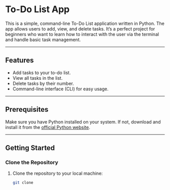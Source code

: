 # To-Do List App

This is a simple, command-line To-Do List application written in Python. The app allows users to add, view, and delete tasks. It’s a perfect project for beginners who want to learn how to interact with the user via the terminal and handle basic task management.

---

## Features

- Add tasks to your to-do list.
- View all tasks in the list.
- Delete tasks by their number.
- Command-line interface (CLI) for easy usage.

---

## Prerequisites

Make sure you have Python installed on your system. If not, download and install it from the [official Python website](https://www.python.org/downloads/).

---

## Getting Started

### Clone the Repository

1. Clone the repository to your local machine:
   ```bash
   git clone